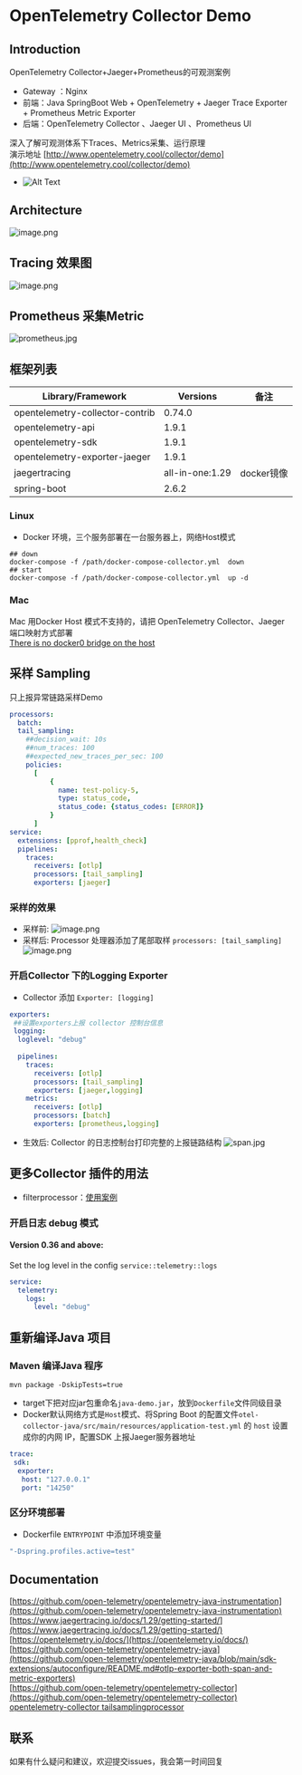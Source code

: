 <a name="wSh88"></a>
# OpenTelemetry Collector Demo
<a name="XGdFY"></a>
## Introduction
OpenTelemetry Collector+Jaeger+Prometheus的可观测案例

- Gateway ：Nginx
- 前端：Java SpringBoot Web + OpenTelemetry +  Jaeger Trace Exporter  + Prometheus Metric Exporter
- 后端：OpenTelemetry Collector 、Jaeger UI 、Prometheus UI

深入了解可观测体系下Traces、Metrics采集、运行原理<br />演示地址 [http://www.opentelemetry.cool/collector/demo](http://www.opentelemetry.cool/collector/demo)<br />
  - ![Alt Text](./assets/introduce.gif)
## Architecture
![image.png](./assets/arc.png#clientId=u2d91e3eb-f650-4&crop=0&crop=0&crop=1&crop=1&from=paste&height=411&id=u431635f7&margin=%5Bobject%20Object%5D&name=image.png&originHeight=546&originWidth=960&originalType=binary&ratio=1&rotation=0&showTitle=false&size=259252&status=done&style=none&taskId=ud0e6f27d-1853-4f67-ba14-bcc120aff61&title=&width=723)
<a name="cqdhz"></a>
## Tracing 效果图
 ![image.png](./assets/trace.png#clientId=u58d1f88b-2c01-4&crop=0&crop=0&crop=1&crop=1&from=paste&height=310&id=ucb9dec40&margin=%5Bobject%20Object%5D&name=image.png&originHeight=609&originWidth=1439&originalType=binary&ratio=1&rotation=0&showTitle=false&size=356007&status=done&style=none&taskId=uf76b343d-c5d3-4a5f-bb95-3abc4cab5a3&title=&width=732)
## Prometheus 采集Metric
 ![prometheus.jpg](./assets/prometheus.jpg)
## 框架列表
| **Library/Framework** | **Versions** | **备注** |
| --- | --- | --- | 
| opentelemetry-collector-contrib | 0.74.0 | ​<br /> |
| opentelemetry-api | 1.9.1 | ​<br /> |
| opentelemetry-sdk | 1.9.1 | ​<br /> |
| opentelemetry-exporter-jaeger | 1.9.1 | ​<br /> |
| jaegertracing | all-in-one:1.29 | docker镜像 |
| spring-boot | 2.6.2 |  |
<a name="tfZIA"></a>
### Linux
  - Docker 环境，三个服务部署在一台服务器上，网络Host模式
```shell
## down
docker-compose -f /path/docker-compose-collector.yml  down
## start
docker-compose -f /path/docker-compose-collector.yml  up -d
```
<a name="Je6W1"></a>
### Mac
Mac 用Docker Host 模式不支持的，请把 OpenTelemetry Collector、Jaeger 端口映射方式部署<br />
[There is no docker0 bridge on the host](https://docs.docker.com/desktop/networking/)<br />
<a name="T6DHp"></a>
## 采样 Sampling
只上报异常链路采样Demo
```yaml
processors:
  batch:
  tail_sampling:
    ##decision_wait: 10s
    ##num_traces: 100
    ##expected_new_traces_per_sec: 100
    policies:
      [
          {
            name: test-policy-5,
            type: status_code,
            status_code: {status_codes: [ERROR]}
          }
      ]
service:
  extensions: [pprof,health_check]
  pipelines:
    traces:
      receivers: [otlp]
      processors: [tail_sampling]
      exporters: [jaeger]
```
### 采样的效果
- 采样前:
  ![image.png](./assets/sampling-pre.png)
- 采样后: Processor 处理器添加了尾部取样 `processors: [tail_sampling]`
  ![image.png](./assets/sampling.png)


### 开启Collector 下的Logging Exporter
- Collector 添加 `Exporter: [logging]`
```yaml
exporters:
 ##设置exporters上报 collector 控制台信息
 logging:
  loglevel: "debug"
  
  pipelines:
    traces:
      receivers: [otlp]
      processors: [tail_sampling]
      exporters: [jaeger,logging]
    metrics:
      receivers: [otlp]
      processors: [batch]
      exporters: [prometheus,logging]

```
- 生效后: Collector 的日志控制台打印完整的上报链路结构
  ![span.jpg](./assets/span.jpg)

## 更多Collector 插件的用法
- filterprocessor：[使用案例](./rules/README.md)

### 开启日志 debug 模式
#### Version 0.36 and above:
Set the log level in the config `service::telemetry::logs`
```yaml
service:
  telemetry:
    logs:
      level: "debug"
```
<a name="T6DHp"></a> 

## 重新编译Java 项目
<a name="KDdV7"></a>
### Maven 编译Java 程序
```shell
mvn package -DskipTests=true
```
- target下把对应jar包重命名`java-demo.jar`，放到`Dockerfile`文件同级目录
- Docker默认网络方式是`Host`模式、将Spring Boot 的配置文件`otel-collector-java/src/main/resources/application-test.yml` 的 `host` 设置成你的内网 IP，配置SDK 上报Jaeger服务器地址
```yml
trace:
 sdk:
  exporter:
   host: "127.0.0.1"
   port: "14250"
```
### 区分环境部署
- Dockerfile `ENTRYPOINT` 中添加环境变量
```yaml
"-Dspring.profiles.active=test"
```

## Documentation
[https://github.com/open-telemetry/opentelemetry-java-instrumentation](https://github.com/open-telemetry/opentelemetry-java-instrumentation)<br />[https://www.jaegertracing.io/docs/1.29/getting-started/](https://www.jaegertracing.io/docs/1.29/getting-started/)<br />[https://opentelemetry.io/docs/](https://opentelemetry.io/docs/)<br />[https://github.com/open-telemetry/opentelemetry-java](https://github.com/open-telemetry/opentelemetry-java/blob/main/sdk-extensions/autoconfigure/README.md#otlp-exporter-both-span-and-metric-exporters)<br />[https://github.com/open-telemetry/opentelemetry-collector](https://github.com/open-telemetry/opentelemetry-collector)<br />[opentelemetry-collector tailsamplingprocessor](https://github.com/open-telemetry/opentelemetry-collector-contrib/tree/main/processor/tailsamplingprocessor)
## 联系
如果有什么疑问和建议，欢迎提交issues，我会第一时间回复
